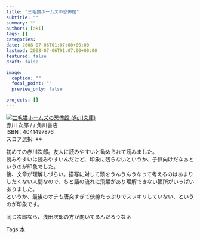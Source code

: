 ```yaml
---
title: "三毛猫ホームズの恐怖館"
subtitle: ""
summary: ""
authors: [aki]
tags: []
categories: 
date: 2008-07-06T01:07:00+00:00
lastmod: 2008-07-06T01:07:00+00:00
featured: false
draft: false

image:
  caption: ""
  focal_point: ""
  preview_only: false

projects: []
---
```

![](http://md.exblog.jp/img/eg/thumb-no-image.gif)[三毛猫ホームズの恐怖館 (角川文庫)](http://item.excite.co.jp/detail/ASIN_4041497876)  
赤川 次郎 / / 角川書店  
ISBN : 4041497876  
スコア選択: ※※  
  
初めての赤川次郎。友人に読みやすいと勧められて読みました。  
読みやすいは読みやすいんだけど、印象に残らないというか、子供向けだなぁというのが印象でした。  
後、文章が理解しづらい。描写に対して頭をうんうんうなって考えるのはあまりしたくない人間なので、ちと話の流れに飛躍があり理解できない箇所がいっぱいありました。  
というか、最後のオチも唐突すぎて伏線たっぷりでスッキリしていない、というのが印象です。  
  
同じ次郎なら、浅田次郎の方が向いてるんだろうなぁ

Tags:[本](http://mrk0369.exblog.jp/tags/%E6%9C%AC/) 

